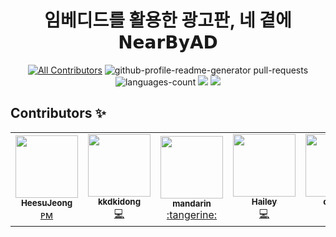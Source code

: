 <h1 align="center">
  임베디드를 활용한 광고판, 네 곁에 𝗡𝗲𝗮𝗿𝗕𝘆𝗔𝗗
  <br />
</h1>

<div align="center">
  
  [![All Contributors](https://img.shields.io/badge/contributor-5-ddd)](#contributors-)
  <img src="https://img.shields.io/github/issues-pr-closed/YOUNGBLOOD-s/NEARBYAD?color=9cf" alt="github-profile-readme-generator pull-requests"/>
  <img src="https://img.shields.io/github/languages/count/YOUNGBLOOD-s/NEARBYAD?color=black" alt="languages-count"/>
  <img src="https://img.shields.io/github/languages/code-size/YOUNGBLOOD-s/NEARBYAD?color=ddd" />
  <img src="https://img.shields.io/github/last-commit/YOUNGBLOOD-s/NEARBYAD?color=9cf" />


</div>

## Contributors ✨
<table>
  <tr>
    <td align="center">
      <a href="https://github.com/HeesuJeong"><img src="https://avatars2.githubusercontent.com/u/52849101?s=460&v=4" width="100px;" alt=""/></a><br />
      <a href="https://github.com/YOUNGBLOOD-s/NEARBYAD/commits?author=HeesuJeong" title="Code">
        <sub><b>HeesuJeong</b></sub><br />ᴘᴍ
      </a>
    </td>
    <td align="center">
      <a href="https://github.com/kkdkidong"><img src="https://avatars3.githubusercontent.com/u/59161501?s=460&v=4" width="100px;" alt=""/></a><br />
        <a href="https://github.com/YOUNGBLOOD-s/NEARBYAD/commits?author=kkdkidong" title="Code">
          <sub><b>kkdkidong</b></sub><br />💻
      </a>
    </td>
    <td align="center">
      <a href="https://github.com/mandaringit"><img src="https://avatars1.githubusercontent.com/u/33564101?s=460&u=22ed09e9524f9922bd38b57f990bdaaa58f4fe0c&v=4" width="100px;" alt=""/></a><br />
        <a href="https://github.com/YOUNGBLOOD-s/NEARBYAD/commits?author=mandaringit" title="Code">
          <sub><b>mandarin</b></sub><br />:tangerine:
      </a>
    </td>
   <td align="center">
      <a href="https://github.com/kHeNoTbB"><img src="https://avatars1.githubusercontent.com/u/30182987?s=460&u=8c9a6f4bb293ddc015d46079315b6da67dc0ed5c&v=4" width="100px;" alt=""/></a><br />
     <a href="https://github.com/YOUNGBLOOD-s/NEARBYAD/commits?author=kHeNoTbB" title="Code">
        <sub><b>Hailey</b></sub><br />💻</a>
    </td>
   <td align="center">
      <a href="https://github.com/choiys-94"><img src="https://avatars3.githubusercontent.com/u/10196688?s=460&u=3b2a3e589242b2a67fe10c4a319362727d187599&v=4" width="100px;" alt=""/></a><br />
      <a href="https://github.com/YOUNGBLOOD-s/NEARBYAD/commits?author=choiys-94" title="Code">
        <sub><b>choiys</b></sub><br />💻
     </a>
    </td>
  </tr>
</table>
